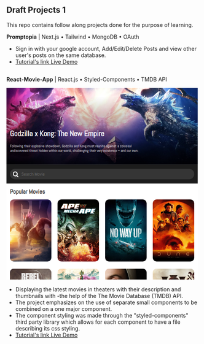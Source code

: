 ## **Draft Projects 1**

This repo contains follow along projects done for the purpose of learning.

**Promptopia** | Next.js • Tailwind • MongoDB • OAuth
- Sign in with your google account, Add/Edit/Delete Posts and view other user's posts on the same database.
- [ Tutorial's link ](https://www.youtube.com/watch?v=wm5gMKuwSYk&t=3348s) [ Live Demo ](https://promptopia-two-umber.vercel.app/)

##

**React-Movie-App** | React.js • Styled-Components • TMDB API

![React-Movie-App screenshot](screenshot2.png)
- Displaying the latest movies in theaters with their description and thumbnails with -the help of the The Movie Database (TMDB) API.
- The project emphasizes on the use of separate small components to be combined on a one major component.
- The component styling was made through the "styled-components" third party library which allows for each component to have a file describing its css styling.
- [ Tutorial's link ](https://www.youtube.com/watch?v=6bxWgYfN4CQ) [ Live Demo ](https://react-movie-app-pink-tau.vercel.app/)